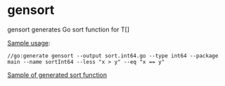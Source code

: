 # gensort
gensort generates Go sort function for T[]

[Sample usage](https://github.com/mozu0/gensort/blob/master/sample/a.go):

```
//go:generate gensort --output sort.int64.go --type int64 --package main --name sortInt64 --less "x > y" --eq "x == y"
```

[Sample of generated sort function](https://github.com/mozu0/gensort/blob/master/sample/sort.int64.go)
